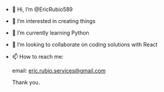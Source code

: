 - 👋 Hi, I’m @EricRubio589
- 👀 I’m interested in creating things
- 🌱 I’m currently learning Python
- 💞️ I’m looking to collaborate on coding solutions with React
- 📫 How to reach me:
  
  email: eric.rubio.services@gmail.com
  
  Thank you.

<!---
EricRubio589/EricRubio589 is a ✨ special ✨ repository because its `README.md` (this file) appears on your GitHub profile.
You can click the Preview link to take a look at your changes.
--->
